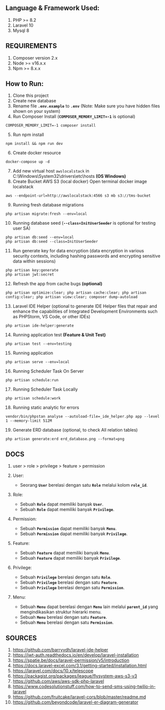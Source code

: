 ## Language & Framework Used:
1. PHP >= 8.2
1. Laravel 10
2. Mysql 8

## REQUIREMENTS
1. Composer version 2.x
1. Node >= v16.x.x 
2. Npm >= 8.x.x 

## How to Run:
1. Clone this project
2. Create new database 
3. Rename file **`.env.example`** to **`.env`** (Note: Make sure you have hidden files shown on your system) 
4. Run Composer Install (**`COMPOSER_MEMORY_LIMIT=-1`** is optional)
```
COMPOSER_MEMORY_LIMIT=-1 composer install
```
5. Run npm install 
```
npm install && npm run dev
```
6. Create docker resource
```
docker-compose up -d
```
7. Add new virtual host `awslocalstack` in C:\Windows\System32\drivers\etc\hosts **(OS Windows)**
8. Create Bucket AWS S3 (local docker) Open terminal docker image localstack
```
aws --endpoint-url=http://awslocalstack:4566 s3 mb s3://tms-bucket
```
9.  Running fresh database migrations
```
php artisan migrate:fresh --env=local
```
10.  Running database seed (**`--class=InitUserSeeder`** is optional for testing user SA)
```
php artisan db:seed --env=local
php artisan db:seed --class=InitUserSeeder
```
11.  Run generate key for data encryption (data encryption in various security contexts, including hashing passwords and encrypting sensitive data within sessions)
```
php artisan key:generate
php artisan jwt:secret
```
12.   Refresh the app from cache bugs **(optional)**
```
php artisan optimize:clear; php artisan cache:clear; php artisan config:clear; php artisan view:clear; composer dump-autoload 
```
13.   Laravel IDE Helper (optional to generate IDE Helper files that repair and enhance the capabilities of Integrated Development Environments such as PHPStorm, VS Code, or other IDEs)
```
php artisan ide-helper:generate 
```
14.   Running application test **(Feature & Unit Test)**
```
php artisan test --env=testing
```
15.   Running application
```
php artisan serve --env=local
```
16.   Running Scheduler Task On Server
```
php artisan schedule:run
```
17.   Running Scheduler Task Locally
```
php artisan schedule:work
```
18.   Running static analytic for errors
```
vendor/bin/phpstan analyse --autoload-file=_ide_helper.php app --level 1 --memory-limit 512M
```
19.   Generate ERD database (optional, to check All relation tables)
```
php artisan generate:erd erd_database.png --format=png
```

## DOCS
1. user > role > privilege > feature > permission

2. User:
   - Seorang **`User`** berelasi dengan satu **`Role`** melalui kolom **`role_id`**.

3. Role:
   - Sebuah **`Role`** dapat memiliki banyak **`User`**.
   - Sebuah **`Role`** dapat memiliki banyak **`Privilege`**.

4. Permission:
   - Sebuah **`Permission`** dapat memiliki banyak **`Menu`**.
   - Sebuah **`Permission`** dapat memiliki banyak **`Privilege`**.

5. Feature:
   - Sebuah **`Feature`** dapat memiliki banyak **`Menu`**.
   - Sebuah **`Feature`** dapat memiliki banyak **`Privilege`**.

6. Privilege:
   - Sebuah **`Privilege`** berelasi dengan satu **`Role`**.
   - Sebuah **`Privilege`** berelasi dengan satu **`Feature`**.
   - Sebuah **`Privilege`** berelasi dengan satu **`Permission`**.

7. Menu:
   - Sebuah **`Menu`** dapat berelasi dengan **`Menu`** lain melalui **`parent_id`** yang mengindikasikan struktur hierarki menu.
   - Sebuah **`Menu`** berelasi dengan satu **`Feature`**.
   - Sebuah **`Menu`** berelasi dengan satu **`Permission`**.

## SOURCES

1. https://github.com/barryvdh/laravel-ide-helper 
2. https://jwt-auth.readthedocs.io/en/develop/laravel-installation 
3. https://spatie.be/docs/laravel-permission/v5/introduction 
4. https://docs.laravel-excel.com/3.1/getting-started/installation.html 
5. https://laravel.com/docs/10.x/telescope 
6. https://packagist.org/packages/league/flysystem-aws-s3-v3 
7. https://github.com/aws/aws-sdk-php-laravel 
8. https://www.codesolutionstuff.com/how-to-send-sms-using-twilio-in-laravel 
9.  https://github.com/fruitcake/laravel-cors/blob/master/readme.md
10. https://github.com/beyondcode/laravel-er-diagram-generator
